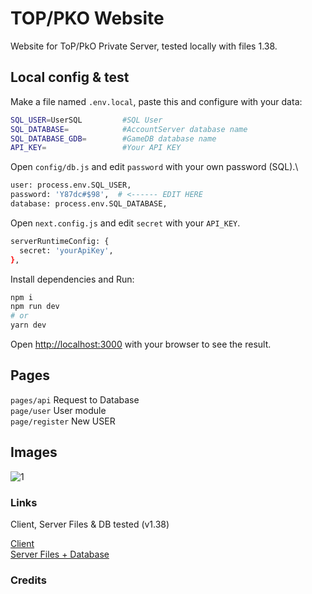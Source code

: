 # TOP/PKO Website

Website for ToP/PkO Private Server, tested locally with files 1.38.

## Local config & test

Make a file named `.env.local`, paste this and configure with your data:

```bash
SQL_USER=UserSQL         #SQL User
SQL_DATABASE=            #AccountServer database name
SQL_DATABASE_GDB=        #GameDB database name
API_KEY=                 #Your API KEY
```

Open `config/db.js` and edit `password` with your own password (SQL).\

```bash
user: process.env.SQL_USER,
password: 'Y87dc#$98',  # <------ EDIT HERE
database: process.env.SQL_DATABASE,
```

Open `next.config.js` and edit `secret` with your `API_KEY`.

```bash
serverRuntimeConfig: {
  secret: 'yourApiKey',
},
```

Install dependencies and Run:

```bash
npm i
npm run dev
# or
yarn dev
```

Open [http://localhost:3000](http://localhost:3000) with your browser to see the result.

## Pages

`pages/api` Request to Database\
`page/user` User module\
`page/register` New USER

## Images

![1](https://user-images.githubusercontent.com/53408118/170852799-d6375fe8-bcf3-4765-ab27-57497c0d6f4e.png)

### Links

Client, Server Files & DB tested (v1.38)

[Client](https://pkodev.net/topic/6130-release-clean-top-138-client/)\
[Server Files + Database](https://pkodev.net/topic/206-pirate-king-online-138/)

### Credits
